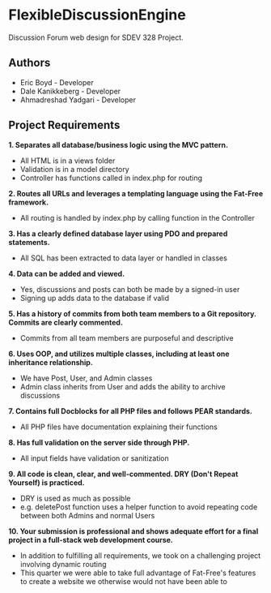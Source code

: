 # FlexibleDiscussionEngine
Discussion Forum web design for SDEV 328 Project.

## Authors

- Eric Boyd - Developer
- Dale Kanikkeberg - Developer
- Ahmadreshad Yadgari - Developer

## Project Requirements

**1. Separates all database/business logic using the MVC pattern.**
- All HTML is in a views folder
- Validation is in a model directory
- Controller has functions called in index.php for routing

**2. Routes all URLs and leverages a templating language using the Fat-Free framework.**
- All routing is handled by index.php by calling function in the Controller

**3. Has a clearly defined database layer using PDO and prepared statements.**
- All SQL has been extracted to data layer or handled in classes

**4. Data can be added and viewed.**
- Yes, discussions and posts can both be made by a signed-in user
- Signing up adds data to the database if valid

**5. Has a history of commits from both team members to a Git repository. Commits are clearly commented.**
- Commits from all team members are purposeful and descriptive

**6. Uses OOP, and utilizes multiple classes, including at least one inheritance relationship.**
- We have Post, User, and Admin classes
- Admin class inherits from User and adds the ability to archive discussions

**7. Contains full Docblocks for all PHP files and follows PEAR standards.**
- All PHP files have documentation explaining their functions

**8. Has full validation on the server side through PHP.**
- All input fields have validation or sanitization

**9. All code is clean, clear, and well-commented. DRY (Don't Repeat Yourself) is practiced.**
- DRY is used as much as possible
- e.g. deletePost function uses a helper function to avoid repeating code between both Admins and normal Users

**10. Your submission is professional and shows adequate effort for a final project in a full-stack web development course.**
- In addition to fulfilling all requirements, we took on a challenging project involving dynamic routing
- This quarter we were able to take full advantage of Fat-Free's features to create a website we otherwise would not have been able to